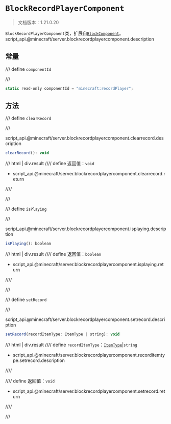 # `BlockRecordPlayerComponent`

> 文档版本：1.21.0.20

`BlockRecordPlayerComponent`类，扩展自[`BlockComponent`](./blockcomponent.md)。script_api.@minecraft/server.blockrecordplayercomponent.description

## 常量

/// define
`componentId`


///

```js
static read-only componentId = "minecraft:recordPlayer";
```


## 方法

/// define
`clearRecord`


///

script_api.@minecraft/server.blockrecordplayercomponent.clearrecord.description

```js
clearRecord(): void
```

/// html | div.result
//// define
返回值：`void`

- script_api.@minecraft/server.blockrecordplayercomponent.clearrecord.return


////

///


/// define
`isPlaying`


///

script_api.@minecraft/server.blockrecordplayercomponent.isplaying.description

```js
isPlaying(): boolean
```

/// html | div.result
//// define
返回值：`boolean`

- script_api.@minecraft/server.blockrecordplayercomponent.isplaying.return


////

///


/// define
`setRecord`


///

script_api.@minecraft/server.blockrecordplayercomponent.setrecord.description

```js
setRecord(recordItemType: ItemType | string): void
```

/// html | div.result
//// define
`recordItemType`：[`ItemType`](./itemtype.md)|`string`

- script_api.@minecraft/server.blockrecordplayercomponent.recorditemtype.setrecord.description


////

//// define
返回值：`void`

- script_api.@minecraft/server.blockrecordplayercomponent.setrecord.return


////

///

